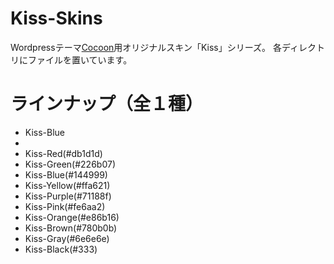 # Kiss-Skins
Wordpressテーマ[Cocoon](https://wp-cocoon.com/)用オリジナルスキン「Kiss」シリーズ。
各ディレクトリにファイルを置いています。

# ラインナップ（全１種）
- Kiss-Blue
- 
- Kiss-Red(#db1d1d)
- Kiss-Green(#226b07)
- Kiss-Blue(#144999)
- Kiss-Yellow(#ffa621)
- Kiss-Purple(#71188f)
- Kiss-Pink(#fe6aa2)
- Kiss-Orange(#e86b16)
- Kiss-Brown(#780b0b)
- Kiss-Gray(#6e6e6e)
- Kiss-Black(#333)
